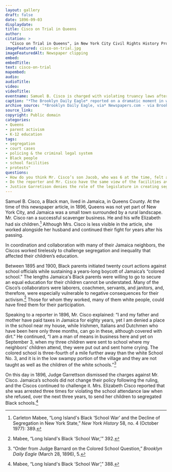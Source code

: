 ```yaml
---
layout: gallery
draft: false
date: 1896-09-03
displaydate: 
title: Cisco on Trial in Queens
author:
citation: >
  "Cisco on Trial in Queens", in New York City Civil Rights History Project, Accessed: [Month Day, Year], https://nyccivilrightshistory.org/site-preview/topics/black-latina-women/cisco-resisting-segregation/cisco-on-trial.
imageFeatured: cisco-on-trial.jpg
imageFeaturedAlt: Newspaper clipping
embed: 
embedTitle: 
text: cisco-on-trial
mapembed: 
audio: 
audioTitle: 
video: 
videoTitle: 
eventname: Samuel B. Cisco is charged with violating truancy laws after refusing to send his children to a segregated school. 
caption: "*The Brooklyn Daily Eagle* reported on a dramatic moment in what it later called the “Jamaica school wars.” Samuel B. Cisco tried to enroll his children, who were Black, in the local segregated white public school. White school administrators denied them admission. Mr. Cisco then refused to send his children to the segregated “colored” school. Officials responded by charging him with violating New York’s law requiring school attendance for children."
archive_source: "*Brooklyn Daily Eagle, via* Newspapers.com - via Brooklyn Public Library"
source_link: 
copyright: Public domain
categories:
- Queens
- parent activism
- K-12 education
tags:
- segregation
- court cases
- policing & the criminal legal system
- Black people 
- school facilities 
- protests"
questions:
- How do you think Mr. Cisco’s son Jacob, who was 6 at the time, felt about his father’s protest? 
- Do the reporter and Mr. Cisco have the same view of the facilities available at the “colored” school? 
- Justice Garretison denies the role of the legislature in creating segregation. On what grounds does he base this decision? How does his reasoning support continued segregation?
--- 
```


Samuel B. Cisco, a Black man, lived in Jamaica, in Queens County. At the time of this newspaper article, in 1896, Queens was not yet part of New York City, and Jamaica was a small town surrounded by a rural landscape. Mr. Cisco ran a successful scavenger business. He and his wife Elizabeth had six children.[^1] Although Mrs. Cisco is less visible in the article, she worked alongside her husband and continued their fight for years after his passing.

In coordination and collaboration with many of their Jamaica neighbors, the Ciscos worked tirelessly to challenge segregation and inequality that affected their children’s education.

Between 1895 and 1900, Black parents initiated twenty court actions against school officials while sustaining a years-long boycott of Jamaica’s “colored school.” The lengths Jamaica's Black parents were willing to go to secure an equal education for their children cannot be understated. Many of the Cisco’s collaborators were laborers, coachmen, servants, and janitors, and, therefore, were especially vulnerable to negative consequences for their activism.[^2] Those for whom they worked, many of them white people, could have fired them for their participation.

Speaking to a reporter in 1896, Mr. Cisco explained: “I and my father and mother have paid taxes in Jamaica for eighty years, yet I am denied a place in the school near my house, while Irishmen, Italians and Dutchmen who have been here only three months, can go in these, although covered with dirt.” He continued, “I am a man of means in business here and yet on September 3, when my three children were sent to school where my neighbors’ children attend, they were put out and sent home crying. The colored school is three-fourth of a mile further away than the white School No. 3, and it is in the low swampy portion of the village and they are not taught as well as the children of the white schools.”[^3]

On this day in 1896, Judge Garrettson dismissed the charges against Mr. Cisco. Jamaica’s schools did not change their policy following the ruling, and the Ciscos continued to challenge it. Mrs. Elizabeth Cisco reported that she was arrested three times for violating the school attendance law when she refused, over the next three years, to send her children to segregated Black schools.[^4]

[^1]: Carleton Mabee, “Long Island's Black ‘School War’ and the Decline of Segregation in New York State,” *New York History* 58, no. 4 (October 1977): 389.

[^2]: Mabee, “Long Island's Black ‘School War,’” 392.

[^3]: “Order from Judge Barnard on the Colored School Question,” *Brooklyn Daily Eagle* (March 28, 1896), 5.

[^4]: Mabee, “Long Island's Black ‘School War’,” 388.

